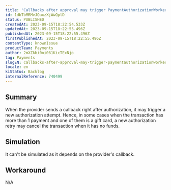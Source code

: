 ```yaml
---
title: 'Callbacks after approval may trigger PaymentAuthorizationWorker to retry payment which may also deny it.'
id: 1dbTbMRMvJQaxzXjWwQplD
status: PUBLISHED
createdAt: 2023-09-15T18:22:54.533Z
updatedAt: 2023-09-15T18:22:55.496Z
publishedAt: 2023-09-15T18:22:55.496Z
firstPublishedAt: 2023-09-15T18:22:55.496Z
contentType: knownIssue
productTeam: Payments
author: 2mXZkbi0oi061KicTExNjo
tag: Payments
slugEN: callbacks-after-approval-may-trigger-paymentauthorizationworker-to-retry-payment-which-may-also-deny-it
locale: en
kiStatus: Backlog
internalReference: 740499
---
```


## Summary


When the provider sends a callback right after authorization, it may trigger a new authorization attempt. Hence, in some cases when the transaction has more than 1 payment and one of them is a gift card, a new authorization retry may cancel the transaction when it has no funds.


##

## Simulation


It can't be simulated as it depends on the provider's callback.


##

## Workaround


N/A




